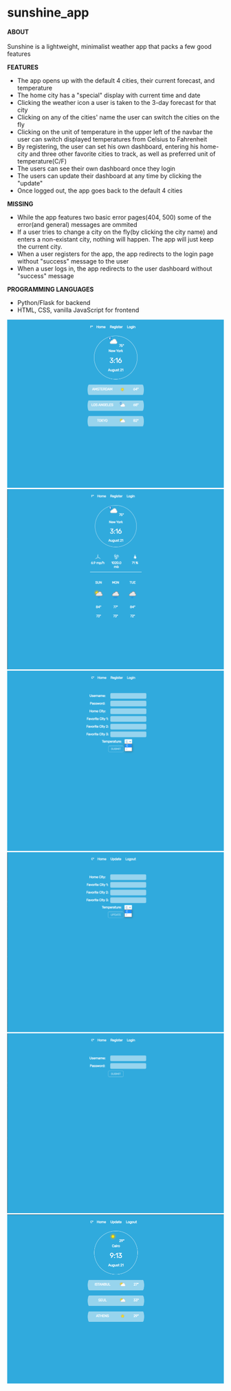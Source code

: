# sunshine_app
<strong>ABOUT</strong><br>
<br>
Sunshine is a lightweight, minimalist weather app that packs a few good features

<strong>FEATURES</strong><br>
- The app opens up with the default 4 cities, their current forecast, and temperature
- The home city has a "special" display with current time and date
- Clicking the weather icon a user is taken to the 3-day forecast for that city
- Clicking on any of the cities' name the user can switch the cities on the fly
- Clicking on the unit of temperature in the upper left of the navbar the user can switch displayed temperatures from Celsius to Fahrenheit
- By registering, the user can set his own dashboard, entering his home-city and three other favorite cities to track, as well as preferred unit of temperature(C/F) 
- The users can see their own dashboard once they login
- The users can update their dashboard at any time by clicking the "update"
- Once logged out, the app goes back to the default 4 cities

<strong>MISSING</strong><br>
- While the app features two basic error pages(404, 500) some of the error(and general) messages are ommited
- If a user tries to change a city on the fly(by clicking the city name) and enters a non-existant city, nothing will happen. The app will just keep the current city.
- When a user registers for the app, the app redirects to the login page without "success" message to the user
- When a user logs in, the app redirects to the user dashboard without "success" message

<strong>PROGRAMMING LANGUAGES</strong><br>
- Python/Flask for backend
- HTML, CSS, vanilla JavaScript for frontend

<img src="./sunshine/assets/Sunshine Default.png" />
<img src="./sunshine/assets/Sunshine Forecast.png" />
<img src="./sunshine/assets/Sunshine Register.png" />
<img src="./sunshine/assets/Sunshine Update.png" />
<img src="./sunshine/assets/Sunshine Login.png" />
<img src="./sunshine/assets/Sunshine User Dashboard.png" />
